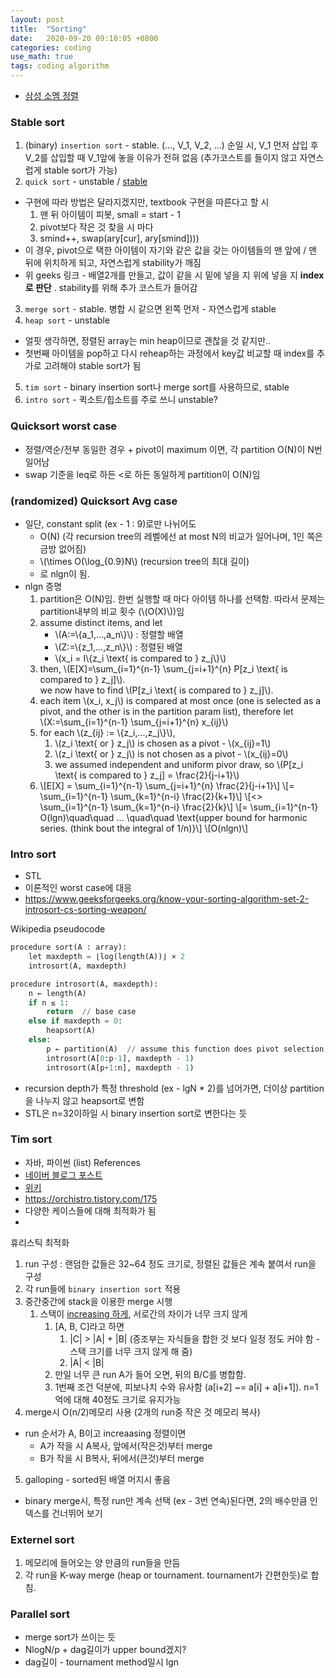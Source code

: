 ```yaml
---
layout: post
title:  "Sorting"
date:   2020-09-20 09:10:05 +0800
categories: coding
use_math: true
tags: coding algorithm
---
```


- <a href="http://www.secmem.org/blog/2019/04/10/special-sorts/" target="_blank">삼성 소멤 정렬</a>


### Stable sort
1. (binary) `insertion sort` - stable. (..., V_1, V_2, ...) 순일 시, V_1 먼저 삽입 후 V_2를 삽입할 때 V_1앞에 놓을 이유가 전혀 없음 (추가코스트를 들이지 않고 자연스럽게 stable sort가 가능)
2. `quick sort` - unstable / <a href="https://www.geeksforgeeks.org/stable-quicksort/" target="_blank">stable</a>
  - 구현에 따라 방법은 달라지겠지만, textbook 구현을 따른다고 할 시
      1. 맨 뒤 아이템이 피봇, small = start - 1
      2. pivot보다 작은 것 찾을 시 마다
      3. smind++, swap(ary[cur], ary[smind]))) 
  - 이 경우, pivot으로 택한 아이템이 자기와 같은 값을 갖는 아이템들의 맨 앞에 / 맨 뒤에 위치하게 되고, 자연스럽게 stability가 깨짐
  - 위 geeks 링크 - 배열2개를 만들고, 값이 같을 시 밑에 넣을 지 위에 넣을 지 __index로 판단__ . stability를 위해 추가 코스트가 들어감
3. `merge sort` - stable. 병합 시 같으면 왼쪽 먼저 - 자연스럽게 stable
4. `heap sort` - unstable
  - 얼핏 생각하면, 정렬된 array는 min heap이므로 괜찮을 것 같지만..
  - 첫번째 아이템을 pop하고 다시 reheap하는 과정에서 key값 비교할 때 index를 추가로 고려해야 stable sort가 됨
5. `tim sort` - binary insertion sort나 merge sort를 사용하므로, stable
6. `intro sort` - 퀵소트/힙소트를 주로 쓰니 unstable?


### Quicksort worst case
- 정렬/역순/전부 동일한 경우 + pivot이 maximum 이면, 각 partition O(N)이 N번 일어남
- swap 기준을 leq로 하든 <로 하든 동일하게 partition이 O(N)임

### (randomized) Quicksort Avg case
- 일단, constant split (ex -  1 : 9)로만 나뉘어도
  - O(N) (각 recursion tree의 레벨에선 at most N의 비교가 일어나며, 1인 쪽은 금방 없어짐)
  - \\(\times O(\log\_\{0.9\}N\\) (recursion tree의 최대 길이)
  - 로 nlgn이 됨. 
- nlgn 증명
  1. partition은 O(N)임. 한번 실행할 때 마다 아이템 하나를 선택함. 따라서 문제는 partition내부의 비교 횟수 (\\(O(X)\\))임
  2. assume distinct items, and let
      - \\(A:=\\{a\_1,...,a\_n\\}\\) : 정렬할 배열
      - \\(Z:=\\{z\_1,...,z\_n\\}\\) : 정렬된 배열
      - \\(x\_i = I\\{z\_i \text\{ is compared to \} z\_j\\}\\)
  3. then, \\(E[X]=\sum\_\{i=1\}^\{n-1\} \sum\_\{j=i+1\}^\{n\} P[z\_i \text\{ is compared to \} z\_j]\\).  
      we now have to find \\(P[z\_i \text\{ is compared to \} z\_j]\\).
  4. each item \\(x\_i, x\_j\\) is compared at most once (one is selected as a pivot, and the other is in the partition param list), therefore let  
     \\(X:=\sum\_\{i=1\}^\{n-1\} \sum\_\{j=i+1\}^\{n\} x\_\{ij\}\\) 
  5. for each \\(z\_\{ij\} := \\{z\_i,...,z\_j\\}\\), 
     1. \\(z\_i \text\{ or \} z\_j\\) is chosen as a pivot - \\(x\_\{ij\}=1\\)
     2.  \\(z\_i \text\{ or \} z\_j\\) is not chosen as a pivot - \\(x\_\{ij\}=0\\)
     3.  we assumed independent and uniform pivor draw, so \\(P[z\_i \text\{ is compared to \} z\_j] = \frac\{2\}\{j-i+1\}\\)
  6. \\[E[X] = \sum\_\{i=1\}^\{n-1\} \sum\_\{j=i+1\}^\{n\} \frac\{2\}\{j-i+1\}\\]
     \\[= \sum\_\{i=1\}^\{n-1\} \sum\_\{k=1\}^\{n-i\} \frac\{2\}\{k+1\}\\]
     \\[<> \sum\_\{i=1\}^\{n-1\} \sum\_\{k=1\}^\{n-i\} \frac\{2\}\{k\}\\]
     \\[= \sum\_\{i=1\}^\{n-1\} O(lgn)\quad\quad ... \quad\quad \text\{upper bound for harmonic series. (think bout the integral of 1/n)\}\\]
     \\[O(nlgn)\\]
 
  
   

### Intro sort
- STL
- 이론적인 worst case에 대응
- <a href="https://www.geeksforgeeks.org/know-your-sorting-algorithm-set-2-introsort-cs-sorting-weapon/" target="_blank">https://www.geeksforgeeks.org/know-your-sorting-algorithm-set-2-introsort-cs-sorting-weapon/</a>

Wikipedia pseudocode
```python
procedure sort(A : array):
    let maxdepth = ⌊log(length(A))⌋ × 2
    introsort(A, maxdepth)

procedure introsort(A, maxdepth):
    n ← length(A)
    if n ≤ 1:
        return  // base case
    else if maxdepth = 0:
        heapsort(A)
    else:
        p ← partition(A)  // assume this function does pivot selection, p is the final position of the pivot
        introsort(A[0:p-1], maxdepth - 1)
        introsort(A[p+1:n], maxdepth - 1)
```
- recursion depth가 특정 threshold (ex - lgN * 2)를 넘어가면, 더이상 partition을 나누지 않고 heapsort로 변함
- STL은 n=32이하일 시 binary insertion sort로 변한다는 듯

### Tim sort
- 자바, 파이썬 (list)
References
- <a href="https://d2.naver.com/helloworld/0315536" target="_blank">네이버 블로그 포스트</a>
- <a href="https://en.wikipedia.org/wiki/Timsort" target="_blank">위키</a>
- <a href="https://orchistro.tistory.com/175" target="_blank">https://orchistro.tistory.com/175</a>
- 다양한 케이스들에 대해 최적화가 됨
- 

휴리스틱 최적화
1. run 구성 : 랜덤한 값들은 32~64 정도 크기로, 정렬된 값들은 계속 붙여서 run을 구성
2. 각 run들에 `binary insertion sort` 적용
3. 중간중간에 stack을 이용한 merge 시행
   1. 스택이 <a href="https://d2.naver.com/helloworld/0315536" target="_blank">increasing 하게</a>, 서로간의 차이가 너무 크지 않게
      1. [A, B, C]라고 하면  
          1. \|C\| > \|A\| + \|B\| (증조부는 자식들을 합한 것 보다 일정 정도 커야 함 - 스택 크기를 너무 크지 않게 해 줌)  
          2. \|A\| < \|B\| 
      2. 만일 너무 큰 run A가 들어 오면, 뒤의 B/C를 병합함.
      3. 1번째 조건 덕분에, 피보나치 수와 유사함 (a[i+2] ~= a[i] + a[i+1]). n=1억에 대해 40정도 크기로 유지가능
4. merge시 O(n/2)메모리 사용 (2개의 run중 작은 것 메모리 복사)
  - run 순서가 A, B이고 increaasing 정렬이면
    - A가 작을 시 A복사, 앞에서(작은것)부터 merge
    - B가 작을 시 B복사, 뒤에서(큰것)부터 merge
5. galloping - sorted된 배열 머지시 좋음
  - binary merge시, 특정 run만 계속 선택 (ex - 3번 연속)된다면, 2의 배수만큼 인덱스를 건너뛰어 보기

### Externel sort
1. 메모리에 들어오는 양 만큼의 run들을 만듬
2. 각 run을 K-way merge (heap or tournament. tournament가 간편한듯)로 합침. 

### Parallel sort
- merge sort가 쓰이는 듯
- NlogN/p + dag길이가 upper bound겠지?
- dag길이 - tournament method일시 lgn


